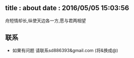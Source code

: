 title : about
date : 2016/05/05 15:03:56 
---
舟短情却长,纵使天边各一方,愿与君两相望
## 联系
 * 如果有问题 请联系sd886393&gmail.com (将&换成@)
